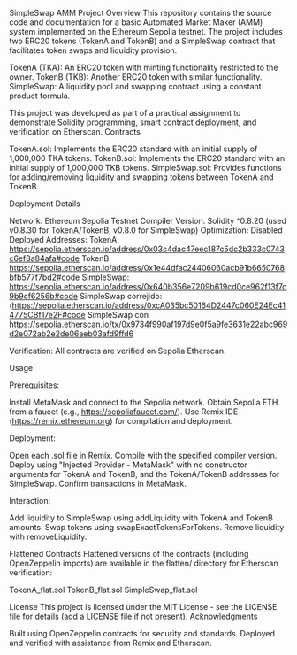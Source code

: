 SimpleSwap AMM Project
Overview
This repository contains the source code and documentation for a basic Automated Market Maker (AMM) system implemented on the Ethereum Sepolia testnet. The project includes two ERC20 tokens (TokenA and TokenB) and a SimpleSwap contract that facilitates token swaps and liquidity provision.

TokenA (TKA): An ERC20 token with minting functionality restricted to the owner.
TokenB (TKB): Another ERC20 token with similar functionality.
SimpleSwap: A liquidity pool and swapping contract using a constant product formula.

This project was developed as part of a practical assignment to demonstrate Solidity programming, smart contract deployment, and verification on Etherscan.
Contracts

TokenA.sol: Implements the ERC20 standard with an initial supply of 1,000,000 TKA tokens.
TokenB.sol: Implements the ERC20 standard with an initial supply of 1,000,000 TKB tokens.
SimpleSwap.sol: Provides functions for adding/removing liquidity and swapping tokens between TokenA and TokenB.

Deployment Details

Network: Ethereum Sepolia Testnet
Compiler Version: Solidity ^0.8.20 (used v0.8.30 for TokenA/TokenB, v0.8.0 for SimpleSwap)
Optimization: Disabled
Deployed Addresses:
TokenA: https://sepolia.etherscan.io/address/0x03c4dac47eec187c5dc2b333c0743c6ef8a84afa#code
TokenB: https://sepolia.etherscan.io/address/0x1e44dfac24406060acb91b6650768bfb577f7bd2#code
SimpleSwap: https://sepolia.etherscan.io/address/0x640b356e7209b619cd0ce962f13f7c9b9cf6256b#code
SimpleSwap correjido:(https://sepolia.etherscan.io/address/0xcA035bc50164D2447c060E24Ec414775CBf17e2F#code
SimpleSwap con https://sepolia.etherscan.io/tx/0x9734f990af197d9e0f5a9fe3631e22abc969d2e072ab2e2de06aeb03afd9ffd6


Verification: All contracts are verified on Sepolia Etherscan.

Usage

Prerequisites:

Install MetaMask and connect to the Sepolia network.
Obtain Sepolia ETH from a faucet (e.g., https://sepoliafaucet.com/).
Use Remix IDE (https://remix.ethereum.org) for compilation and deployment.


Deployment:

Open each .sol file in Remix.
Compile with the specified compiler version.
Deploy using "Injected Provider - MetaMask" with no constructor arguments for TokenA and TokenB, and the TokenA/TokenB addresses for SimpleSwap.
Confirm transactions in MetaMask.


Interaction:

Add liquidity to SimpleSwap using addLiquidity with TokenA and TokenB amounts.
Swap tokens using swapExactTokensForTokens.
Remove liquidity with removeLiquidity.



Flattened Contracts
Flattened versions of the contracts (including OpenZeppelin imports) are available in the flatten/ directory for Etherscan verification:

TokenA_flat.sol
TokenB_flat.sol
SimpleSwap_flat.sol

License
This project is licensed under the MIT License - see the LICENSE file for details (add a LICENSE file if not present).
Acknowledgments

Built using OpenZeppelin contracts for security and standards.
Deployed and verified with assistance from Remix and Etherscan.

